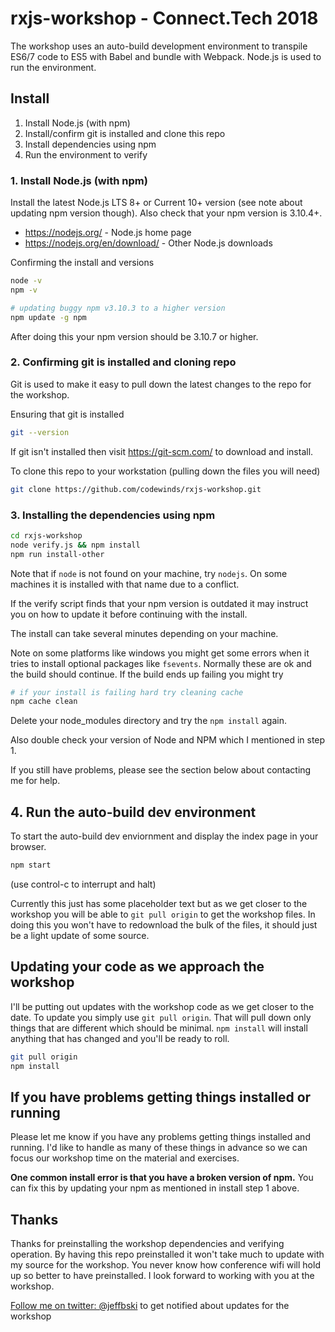 # rxjs-workshop - Connect.Tech 2018

The workshop uses an auto-build development environment to transpile ES6/7 code to ES5 with Babel and bundle with Webpack. Node.js is used to run the environment.

## Install

 1. Install Node.js (with npm)
 2. Install/confirm git is installed and clone this repo
 3. Install dependencies using npm
 4. Run the environment to verify

### 1. Install Node.js (with npm)

Install the latest Node.js LTS 8+ or Current 10+ version (see note about updating npm version though). Also check that your npm version is 3.10.4+.

 - https://nodejs.org/ - Node.js home page
 - https://nodejs.org/en/download/ - Other Node.js downloads

Confirming the install and versions

```bash
node -v
npm -v
```

```bash
# updating buggy npm v3.10.3 to a higher version
npm update -g npm
```

After doing this your npm version should be 3.10.7 or higher.


### 2. Confirming git is installed and cloning repo

Git is used to make it easy to pull down the latest changes to the repo for the workshop.

Ensuring that git is installed

```bash
git --version
```

If git isn't installed then visit https://git-scm.com/ to download and install.

To clone this repo to your workstation (pulling down the files you will need)

```bash
git clone https://github.com/codewinds/rxjs-workshop.git
```

### 3. Installing the dependencies using npm

```bash
cd rxjs-workshop
node verify.js && npm install
npm run install-other
```

Note that if `node` is not found on your machine, try `nodejs`. On some machines it is installed with that name due to a conflict.

If the verify script finds that your npm version is outdated it may instruct you on how to update it before continuing with the install.

The install can take several minutes depending on your machine.

Note on some platforms like windows you might get some errors when it tries to install optional packages like `fsevents`. Normally these are ok and the build should continue. If the build ends up failing you might try

```bash
# if your install is failing hard try cleaning cache
npm cache clean
```

Delete your node_modules directory and try the `npm install` again.

Also double check your version of Node and NPM which I mentioned in step 1.

If you still have problems, please see the section below about contacting me for help.

## 4. Run the auto-build dev environment

To start the auto-build dev enviornment and display the index page in your browser.

```bash
npm start
```

(use control-c to interrupt and halt)

Currently this just has some placeholder text but as we get closer to the workshop you will be able to `git pull origin` to get the workshop files. In doing this you won't have to redownload the bulk of the files, it should just be a light update of some source.

## Updating your code as we approach the workshop

I'll be putting out updates with the workshop code as we get closer to the date. To update you simply use `git pull origin`. That will pull down only things that are different which should be minimal. `npm install` will install anything that has changed and you'll be ready to roll.

```bash
git pull origin
npm install
```

## If you have problems getting things installed or running

Please let me know if you have any problems getting things installed and running. I'd like to handle as many of these things in advance so we can focus our workshop time on the material and exercises.

**One common install error is that you have a broken version of npm.** You can fix this by updating your npm as mentioned in install step 1 above.


## Thanks

Thanks for preinstalling the workshop dependencies and verifying operation. By having this repo preinstalled it won't take much to update with my source for the workshop. You never know how conference wifi will hold up so better to have preinstalled. I look forward to working with you at the workshop.

[Follow me on twitter: @jeffbski](https://twitter.com/jeffbski) to get notified about updates for the workshop
